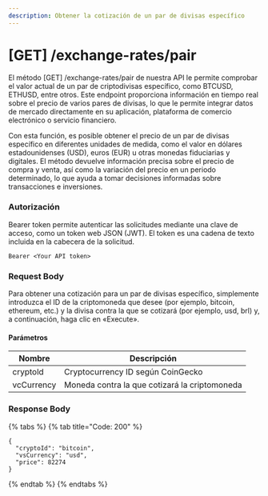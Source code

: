 ```yaml
---
description: Obtener la cotización de un par de divisas específico
---
```


# \[GET] /exchange-rates/pair

El método \[GET] /exchange-rates/pair de nuestra API le permite comprobar el valor actual de un par de criptodivisas específico, como BTCUSD, ETHUSD, entre otros. Este endpoint proporciona información en tiempo real sobre el precio de varios pares de divisas, lo que le permite integrar datos de mercado directamente en su aplicación, plataforma de comercio electrónico o servicio financiero.&#x20;

Con esta función, es posible obtener el precio de un par de divisas específico en diferentes unidades de medida, como el valor en dólares estadounidenses (USD), euros (EUR) u otras monedas fiduciarias y digitales. El método devuelve información precisa sobre el precio de compra y venta, así como la variación del precio en un periodo determinado, lo que ayuda a tomar decisiones informadas sobre transacciones e inversiones.

### Autorización

Bearer token permite autenticar las solicitudes mediante una clave de acceso, como un token web JSON (JWT). El token es una cadena de texto incluida en la cabecera de la solicitud.

```
Bearer <Your API token>
```

### Request Body

Para obtener una cotización para un par de divisas específico, simplemente introduzca el ID de la criptomoneda que desee (por ejemplo, bitcoin, ethereum, etc.) y la divisa contra la que se cotizará (por ejemplo, usd, brl) y, a continuación, haga clic en «Execute».

#### Parámetros

| Nombre     | Descripción                                   |
| ---------- | --------------------------------------------- |
| cryptold   | Cryptocurrency ID según CoinGecko             |
| vcCurrency | Moneda contra la que cotizará la criptomoneda |

### Response Body

{% tabs %}
{% tab title="Code: 200" %}
```
{
  "cryptoId": "bitcoin",
  "vsCurrency": "usd",
  "price": 82274
}
```
{% endtab %}
{% endtabs %}
